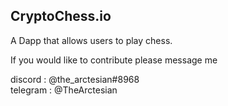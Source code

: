 ## CryptoChess.io

A Dapp that allows users to play chess.

If you would like to contribute please message me

discord : @the_arctesian#8968 </br>
telegram : @TheArctesian
